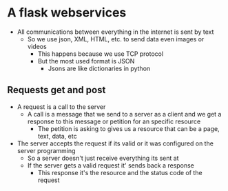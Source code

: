 # A flask webservices
+ All communications between everything in the internet is sent by text
  + So we use json, XML, HTML, etc. to send data even images or videos 
    + This happens because we use TCP protocol 
    + But the most used format is JSON
      - Jsons are like dictionaries in python
  
## Requests get and post
+ A request is a call to the server
  + A call is a message that we send to a server as a client and we get a response to this message or petition for an specific resource
    + The petition is asking to gives us a resource that can be a page, text, data, etc
+ The server accepts the request if its valid or it was configured on the server programming
  + So a server doesn't just receive everything its sent at
  + If the server gets a valid request it' sends back a response
    + This response it's the resource and the status code of the request